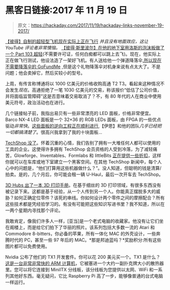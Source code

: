 # 黑客日链接:2017 年 11 月 19 日

> 原文：<https://hackaday.com/2017/11/19/hackaday-links-november-19-2017/>

[【彼得】自制的超轻型飞机现在实际上正在飞行](https://www.youtube.com/watch?v=eNSN6qet1kE) *并且没有地面效应，这让 YouTube 评论者非常懊恼。* [【彼得·斯里波尔】在他的地下室用洛斯的泡沫板做了一个 Part 103 超轻](https://hackaday.com/2017/11/01/how-to-build-an-airplane-in-a-month-and-a-half/)(不需要许可证，任何白痴都可以跳上去飞)。现在，他实际上正在做飞行测试，他设法造了一架好飞机。有人送给他一个弹道降落伞[,所以现在不需要降落伞的 GoFundMe](https://www.gofundme.com/parachute-for-the-diy-ultralight) ,但是这个礼物降落伞对机身来说有点太大了。不是问题；他会卖掉它，然后买较小的型号。

上周，有传言称博通将以 1000 亿美元的价格收购高通 T2 T3。看起来这种情况不会发生*现在*。高通拒绝了一笔 1030 亿美元的交易，称该报价“低估了公司价值，并将面临监管障碍”这是否意味着交易取消了？不，有 80 年代的人在商业中使用美元符号，政治活动也在进行。

几个链接帖子前，我指出易贝有一些非常漂亮的 LED 面板，价格非常便宜。Barco NX-4 LED 面板是一个 32×36 的 RGB LEDs 面板，由 FPGA 的一些优点驱动*非常快*。[这些面板的逆向工程正在顺利进行](https://hackaday.io/project/27799-barco-nx-4-group-reversing-adventure),【伊恩】和他的团队*几乎已经把一切都搞清楚了*。很高兴我拿到了我的十块面板…

[TechShop 没了](https://hackaday.com/2017/11/17/goodbye-techshop/)。怀着沉重的心情，我们告别了拥有一大堆任何人都可以使用的工具的企业。这使得许多拥有 TechShop 会员资格的人受到冷落，为了减轻痛苦，Glowforge、Inventables、Formlabs 和 littleBits [正在提供一些折扣](http://blog.inventables.com/2017/11/techshop-bankruptcy-open-letter-to.html)，这样你就可以在车库或地下室建立一个黑客空间。在其他 TechShop 新闻中，每个人心中的问题是，“他们打算用这些机器做什么？”。没人知道，但聪明的钱是清算/拍卖。是的，几个月后，你可能会租一辆 U-Haul，最后一次开车去 TechShop。

[3D Hubs 出了一本 3D 打印手册](https://www.3dhubs.com/3d-printing-handbook)。在基于细丝的 3D 打印领域，有很多东西没有被记录下来。这都是基于经验，从一个人传到另一个人。你能真正摆脱多大的威胁？如何正确定位零件？该死的串线。你如何设计两个零件之间的摩擦配合？所有这些技术都是凭经验学习的。有没有可能把这些知识写进书里？我不知道，所以在一两个星期内寻找那个评论。

我敢肯定，像我们许多人一样，[亚当]是一个老式电脑的收藏家。他没有让它们坐在阁楼上，而是给它们拍下了华丽的照片。该系列包括大多数一流的 Atari 和 Commodore 8-bitters，你必备的苹果，所有一体化 MAC 的外壳设计，一些奔腾时代的 PC，甚至一些 97 年后的 MAC。*那是邦迪蓝吗？*奖励积分:所有这些图片都可以免费使用。

Nvidia 公布了他们的 TX1 开发套件。你可以花 200 美元买一个。TX1 是什么？[这是一台非常非常快的 ARM 计算机](https://hackaday.com/2015/11/24/the-nvidia-jetson-tx1-its-not-for-everybody-but-it-is-very-cool/)，它被塞进一个大约一副扑克牌大小的散热器里。您可以将它连接到 MiniITX 分线板，该分线板为您提供以太网、WiFi 和一系列其他好东西。毫无疑问，它比 Raspberry Pi 高了一步，能够像普通的台式电脑一样运行。